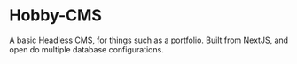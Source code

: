 # Hobby-CMS
A basic Headless CMS, for things such as a portfolio. Built from NextJS, and open do multiple database configurations.
